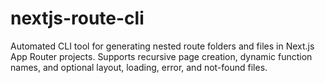 # nextjs-route-cli
Automated CLI tool for generating nested route folders and files in Next.js App Router projects. Supports recursive page creation, dynamic function names, and optional layout, loading, error, and not-found files.
